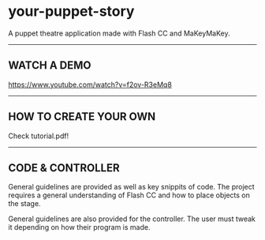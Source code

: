 # your-puppet-story
A puppet theatre application made with Flash CC and MaKeyMaKey.

-----------------------
WATCH A DEMO
-----------------------
https://www.youtube.com/watch?v=f2ov-R3eMq8

-----------------------
HOW TO CREATE YOUR OWN
-----------------------
Check tutorial.pdf!

-----------------------
CODE & CONTROLLER
-----------------------
General guidelines are provided as well as key snippits of code.
The project requires a general understanding of Flash CC and how to place objects
on the stage.

General guidelines are also provided for the controller. The user must tweak it
depending on how their program is made.
